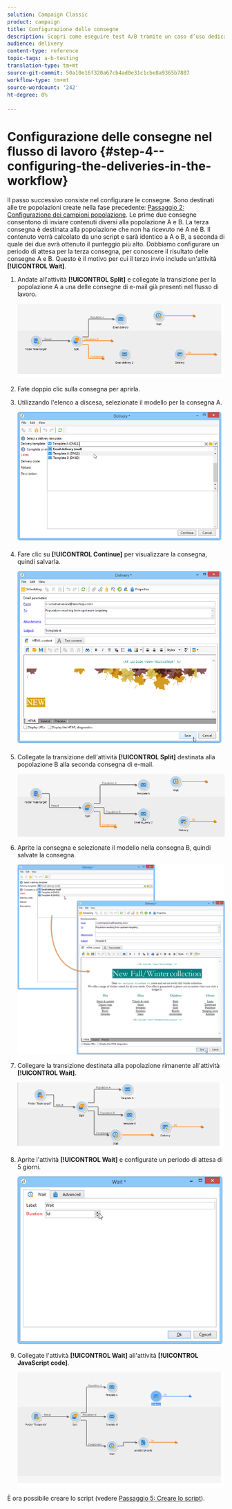 ```yaml
---
solution: Campaign Classic
product: campaign
title: Configurazione delle consegne
description: Scopri come eseguire test A/B tramite un caso d’uso dedicato.
audience: delivery
content-type: reference
topic-tags: a-b-testing
translation-type: tm+mt
source-git-commit: 50a10e16f320a67cb4ad0e31c1cbe8a9365b7887
workflow-type: tm+mt
source-wordcount: '242'
ht-degree: 0%

---
```



# Configurazione delle consegne nel flusso di lavoro {#step-4--configuring-the-deliveries-in-the-workflow}

Il passo successivo consiste nel configurare le consegne. Sono destinati alle tre popolazioni create nella fase precedente: [Passaggio 2: Configurazione dei campioni popolazione](#step-2--configuring-population-samples). Le prime due consegne consentono di inviare contenuti diversi alla popolazione A e B. La terza consegna è destinata alla popolazione che non ha ricevuto né A né B. Il contenuto verrà calcolato da uno script e sarà identico a A o B, a seconda di quale dei due avrà ottenuto il punteggio più alto. Dobbiamo configurare un periodo di attesa per la terza consegna, per conoscere il risultato delle consegne A e B. Questo è il motivo per cui il terzo invio include un&#39;attività **[!UICONTROL Wait]**.

1. Andate all&#39;attività **[!UICONTROL Split]** e collegate la transizione per la popolazione A a una delle consegne di e-mail già presenti nel flusso di lavoro.

   ![](assets/use_case_abtesting_createdeliveries_001.png)

1. Fate doppio clic sulla consegna per aprirla.
1. Utilizzando l&#39;elenco a discesa, selezionate il modello per la consegna A.

   ![](assets/use_case_abtesting_createdeliveries_003.png)

1. Fare clic su **[!UICONTROL Continue]** per visualizzare la consegna, quindi salvarla.

   ![](assets/use_case_abtesting_createdeliveries_002.png)

1. Collegate la transizione dell&#39;attività **[!UICONTROL Split]** destinata alla popolazione B alla seconda consegna di e-mail.

   ![](assets/use_case_abtesting_createdeliveries_004.png)

1. Aprite la consegna e selezionate il modello nella consegna B, quindi salvate la consegna.

   ![](assets/use_case_abtesting_createdeliveries_005.png)

1. Collegare la transizione destinata alla popolazione rimanente all&#39;attività **[!UICONTROL Wait]**.

   ![](assets/use_case_abtesting_createdeliveries_006.png)

1. Aprite l&#39;attività **[!UICONTROL Wait]** e configurate un periodo di attesa di 5 giorni.

   ![](assets/use_case_abtesting_createdeliveries_007.png)

1. Collegate l&#39;attività **[!UICONTROL Wait]** all&#39;attività **[!UICONTROL JavaScript code]**.

   ![](assets/use_case_abtesting_createdeliveries_008.png)

È ora possibile creare lo script (vedere [Passaggio 5: Creare lo script](../../delivery/using/a-b-testing-uc-script.md)).
